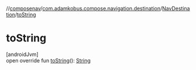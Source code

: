 //[composenav](../../../index.md)/[com.adamkobus.compose.navigation.destination](../index.md)/[NavDestination](index.md)/[toString](to-string.md)

# toString

[androidJvm]\
open override fun [toString](to-string.md)(): [String](https://kotlinlang.org/api/latest/jvm/stdlib/kotlin/-string/index.html)
